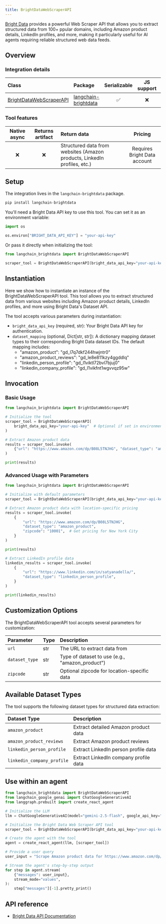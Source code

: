 ```yaml
---
title: BrightDataWebScraperAPI
---
```


[Bright Data](https://brightdata.com/) provides a powerful Web Scraper API that allows you to extract structured data from 100+ ppular domains, including Amazon product details, LinkedIn profiles, and more, making it particularly useful for AI agents requiring reliable structured web data feeds.

## Overview

### Integration details

|Class|Package|Serializable|JS support|Package latest|
|:--|:--|:-:|:-:|:-:|
|[BrightDataWebScraperAPI](https://pypi.org/project/langchain-brightdata/)|[langchain-brightdata](https://pypi.org/project/langchain-brightdata/)|✅|❌|![PyPI - Version](https://img.shields.io/pypi/v/langchain-brightdata?style=flat-square&label=%20)|

### Tool features

|Native async|Returns artifact|Return data|Pricing|
|:-:|:-:|:--|:-:|
|❌|❌|Structured data from websites (Amazon products, LinkedIn profiles, etc.)|Requires Bright Data account|

## Setup

The integration lives in the `langchain-brightdata` package.

```python
pip install langchain-brightdata
```

You'll need a Bright Data API key to use this tool. You can set it as an environment variable:

```python
import os

os.environ["BRIGHT_DATA_API_KEY"] = "your-api-key"
```

Or pass it directly when initializing the tool:

```python
from langchain_brightdata import BrightDataWebScraperAPI

scraper_tool = BrightDataWebScraperAPI(bright_data_api_key="your-api-key")
```

## Instantiation

Here we show how to instantiate an instance of the BrightDataWebScraperAPI tool. This tool allows you to extract structured data from various websites including Amazon product details, LinkedIn profiles, and more using Bright Data's Dataset API.

The tool accepts various parameters during instantiation:

- `bright_data_api_key` (required, str): Your Bright Data API key for authentication.
- `dataset_mapping` (optional, Dict[str, str]): A dictionary mapping dataset types to their corresponding Bright Data dataset IDs. The default mapping includes:
  - "amazon_product": "gd_l7q7dkf244hwjntr0"
  - "amazon_product_reviews": "gd_le8e811kzy4ggddlq"
  - "linkedin_person_profile": "gd_l1viktl72bvl7bjuj0"
  - "linkedin_company_profile": "gd_l1vikfnt1wgvvqz95w"

## Invocation

### Basic Usage

```python
from langchain_brightdata import BrightDataWebScraperAPI

# Initialize the tool
scraper_tool = BrightDataWebScraperAPI(
    bright_data_api_key="your-api-key"  # Optional if set in environment variables
)

# Extract Amazon product data
results = scraper_tool.invoke(
    {"url": "https://www.amazon.com/dp/B08L5TNJHG", "dataset_type": "amazon_product"}
)

print(results)
```

### Advanced Usage with Parameters

```python
from langchain_brightdata import BrightDataWebScraperAPI

# Initialize with default parameters
scraper_tool = BrightDataWebScraperAPI(bright_data_api_key="your-api-key")

# Extract Amazon product data with location-specific pricing
results = scraper_tool.invoke(
    {
        "url": "https://www.amazon.com/dp/B08L5TNJHG",
        "dataset_type": "amazon_product",
        "zipcode": "10001",  # Get pricing for New York City
    }
)

print(results)

# Extract LinkedIn profile data
linkedin_results = scraper_tool.invoke(
    {
        "url": "https://www.linkedin.com/in/satyanadella/",
        "dataset_type": "linkedin_person_profile",
    }
)

print(linkedin_results)
```

## Customization Options

The BrightDataWebScraperAPI tool accepts several parameters for customization:

|Parameter|Type|Description|
|:--|:--|:--|
|`url`|str|The URL to extract data from|
|`dataset_type`|str|Type of dataset to use (e.g., "amazon_product")|
|`zipcode`|str|Optional zipcode for location-specific data|

## Available Dataset Types

The tool supports the following dataset types for structured data extraction:

|Dataset Type|Description|
|:--|:--|
|`amazon_product`|Extract detailed Amazon product data|
|`amazon_product_reviews`|Extract Amazon product reviews|
|`linkedin_person_profile`|Extract LinkedIn person profile data|
|`linkedin_company_profile`|Extract LinkedIn company profile data|

## Use within an agent

```python
from langchain_brightdata import BrightDataWebScraperAPI
from langchain_google_genai import ChatGoogleGenerativeAI
from langgraph.prebuilt import create_react_agent

# Initialize the LLM
llm = ChatGoogleGenerativeAI(model="gemini-2.5-flash", google_api_key="your-api-key")

# Initialize the Bright Data Web Scraper API tool
scraper_tool = BrightDataWebScraperAPI(bright_data_api_key="your-api-key")

# Create the agent with the tool
agent = create_react_agent(llm, [scraper_tool])

# Provide a user query
user_input = "Scrape Amazon product data for https://www.amazon.com/dp/B0D2Q9397Y?th=1 in New York (zipcode 10001)."

# Stream the agent's step-by-step output
for step in agent.stream(
    {"messages": user_input},
    stream_mode="values",
):
    step["messages"][-1].pretty_print()
```

## API reference

- [Bright Data API Documentation](https://docs.brightdata.com/scraping-automation/web-scraper-api/overview)
